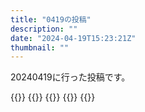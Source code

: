 ```yaml
---
title: "0419の投稿"
description: ""
date: "2024-04-19T15:23:21Z"
thumbnail: ""
---
```

20240419に行った投稿です。
<!--more-->
{{<othersns text="究極、elizaのころから本質はまだ変わってないから信用ならない<br/>エージェント的に実際に資料にあたってそれを検証したうえでまとめてくれるようにならないとなあ<br/>まとめるのは上手いみたいだからなんか読ませてそれをまとめる使い方は多分あり。それでも都合のいいように解釈してない保証はないからなあ" url="https://qunagi.qunagi.net/notice/Ah2Y4Re8oddwsZxmRU" screenname="jme/k.h" date="2024-04-19T08:14:19.000Z">}}
{{<othersns text="中学時代なら自分が作る話で自分が満足できてたんだけど、今だとどうだろうなあ<br/>自分が咀嚼するより先に他人の解釈をとりこみすぎてるか？その上で無鉄砲に何かするほどの情熱は多分元から無い" url="https://qunagi.qunagi.net/notice/Ah2UwegAB39r7VVEzg" screenname="jme/k.h" date="2024-04-19T07:39:17.000Z">}}
{{<othersns text="中学時代レベルの創作への情熱が必要" url="https://qunagi.qunagi.net/notice/Ah2U7NbzsBv3Q06We0" screenname="jme/k.h" date="2024-04-19T07:30:02.000Z">}}
{{<othersns text="こっちでも書いておくか<br/>自分でサイトも管理せずにwebの誰でも見れる場所に画像を上げておいてクロールされただのなんの騒ぐのは理解できない<br/>あとはWEBというかブラウザというかPCというかその辺の仕組みを理解してなさそうなことか<br/>最近見たのだと学習されると閲覧数が急増するっていうのとその対策として見れなくすれば解決したと思ってたやつか<br/>どういう理解なのかが割と気になる。いや、生成のタイミングでアクセスしてるって思ってるんだろうけど" url="https://qunagi.qunagi.net/notice/Ah2Pne9MH9Ax6O2lzE" screenname="jme/k.h" date="2024-04-19T06:41:38.000Z">}}
{{<othersns text="別にSNSとか形式にこだわる必要はないけど、何かしら自由になる発信手段は維持しておきたいか<br/>今はこことgithubpages" url="https://qunagi.qunagi.net/notice/Ah2OE7oOPrygiXjeue" screenname="jme/k.h" date="2024-04-19T06:24:01.000Z">}}
